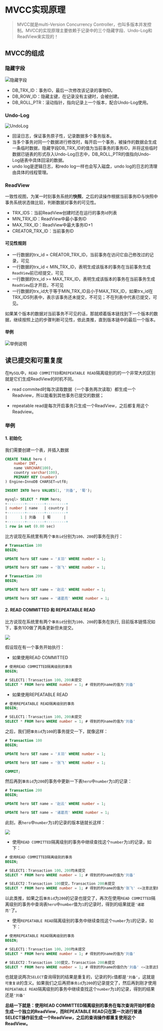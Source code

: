 # MVCC实现原理

> MVCC就是multi-Version Concurrency Controller，也叫多版本并发控制。MVCC的实现原理主要依赖于记录中的三个隐藏字段、Undo-Log和ReadView来实现的！

## MVCC的组成

### 隐藏字段

![隐藏字段](https://cdn.jsdelivr.net/gh/mouweng/FigureBed/img/202204041342101.jpg)

- DB_TRX_ID：事务ID，最后一次修改该记录的事物ID。
- DB_ROW_ID：隐藏主键，在记录没有主键时，会被创建。
- DB_ROLL_PTR：滚动指针，指向记录上一个版本，配合Undo-Log使用。

### Undo-Log

![UndoLog](https://cdn.jsdelivr.net/gh/mouweng/FigureBed/img/202204041342582.jpg)

- 回滚日志，保证事务原子性，记录数据多个事务版本。
- 当多个事务对同一个数据进行修改时，每开启一个事务，被操作的数据会生成一条临时数据，隐藏字段DB_TRX_ID的值为当前事务的事务ID，并将这些临时数据已链表的形式存入Undo-Log日志中，DB_ROLL_PTR的值指向Undo-Log链表中具体回滚的数据。
- undo log是逻辑日志，和redo log一样也会写入磁盘，undo log的日志的清理由具体的线程管理。

### ReadView

一致性视图，为某一时刻事务系统的**快照**，之后的读操作根据当前事务ID与快照中事务系统状态做比较，判断数据对事务的可见性。

- TRX_IDS：当前ReadView创建时还在运行的事务id列表
- MIN_TRX_ID：ReadView中最小事务ID
- MAX_TRX_ID：ReadView中最大事务ID+1
- CREATOR_TRX_ID：当前事务ID

#### 可见性规则

- 一行数据的trx_id = CREATOR_TRX_ID，当前事务在访问它自己修改过的记录，可见
- 一行数据的trx_id < MIN_TRX_ID，表明生成该版本的事务在当前事务生成`ReadView`前已经提交，可见
- 一行数据的trx_id >= MAX_TRX_ID，表明生成该版本的事务在当前事务生成`ReadView`后才开启，不可见
- 一行数据的trx_id大于等于MIN_TRX_ID且小于MAX_TRX_ID，如果trx_id在TRX_IDS列表中，表示该事务还未提交，不可见；不在列表中代表已提交，可见。

如果某个版本的数据对当前事务不可见的话，那就顺着版本链找到下一个版本的数据，继续按照上边的步骤判断可见性，依此类推，直到版本链中的最后一个版本。

#### 举例

![举例说明](https://cdn.jsdelivr.net/gh/mouweng/FigureBed/img/202204041450581.jpg)

## 读已提交和可重复度

在`MySQL`中，`READ COMMITTED`和`REPEATABLE READ`隔离级别的的一个非常大的区别就是它们生成ReadView的时机不同。

- read commited时每次读取数据（一个事务两次读取）都生成一个Readview，所以能看到其他事务已提交的数据；

- repeatable read是每次开启事务只生成一个ReadView，之后都复用这个Readview。

### 举例

#### 1. 初始化

我们需要创建一个表，并插入数据

 ```sql
 CREATE TABLE hero (
     number INT,
     name VARCHAR(100),
     country varchar(100),
     PRIMARY KEY (number)
 ) Engine=InnoDB CHARSET=utf8;
 
 INSERT INTO hero VALUES(1, '刘备', '蜀');
 
 mysql> SELECT * FROM hero;
 +--------+--------+---------+
 | number | name   | country |
 +--------+--------+---------+
 |      1 | 刘备   | 蜀      |
 +--------+--------+---------+
 1 row in set (0.00 sec)
 ```

比方说现在系统里有两个`事务id`分别为`100`、`200`的事务在执行：

```sql
# Transaction 100
BEGIN;

UPDATE hero SET name = '关羽' WHERE number = 1;

UPDATE hero SET name = '张飞' WHERE number = 1;
```

```sql
# Transaction 200
BEGIN;

UPDATE hero SET name = '赵云' WHERE number = 1;

UPDATE hero SET name = '诸葛亮' WHERE number = 1;
```

#### 2. READ COMMITTED 和 REPEATABLE READ

比方说现在系统里有两个`事务id`分别为`100`、`200`的事务在执行, 目前版本链情况如下，事务100做了两条更新但未提交。

![](https://cdn.jsdelivr.net/gh/mouweng/FigureBed/img/202204041607139.jpg)

假设现在有一个事务开始执行：

- 如果使用READ COMMITTED

```sql
# 使用READ COMMITTED隔离级别的事务
BEGIN;

# SELECT1：Transaction 100、200未提交
SELECT * FROM hero WHERE number = 1; # 得到的列name的值为'刘备'
```

- 如果使用REPEATABLE READ

```sql
# 使用REPEATABLE READ隔离级别的事务
BEGIN;

# SELECT1：Transaction 100、200未提交
SELECT * FROM hero WHERE number = 1; # 得到的列name的值为'刘备'
```

之后，我们把`事务id`为`100`的事务提交一下，就像这样：

```sql
# Transaction 100
BEGIN;

UPDATE hero SET name = '关羽' WHERE number = 1;

UPDATE hero SET name = '张飞' WHERE number = 1;

COMMIT;
```

然后再到`事务id`为`200`的事务中更新一下表`hero`中`number`为`1`的记录：

```sql
# Transaction 200
BEGIN;

UPDATE hero SET name = '赵云' WHERE number = 1;

UPDATE hero SET name = '诸葛亮' WHERE number = 1;
```

此刻，表`hero`中`number`为`1`的记录的版本链就长这样：

![](https://cdn.jsdelivr.net/gh/mouweng/FigureBed/img/202204041605481.jpg)

- 使用`READ COMMITTED`隔离级别的事务中继续查找这个`number`为`1`的记录，如下：

```sql
# 使用READ COMMITTED隔离级别的事务
BEGIN;

# SELECT1：Transaction 100、200均未提交
SELECT * FROM hero WHERE number = 1; # 得到的列name的值为'刘备'

# SELECT2：Transaction 100提交，Transaction 200未提交
SELECT * FROM hero WHERE number = 1; # 得到的列name的值为'张飞' <=注意这里的区别
```

以此类推，如果之后`事务id`为`200`的记录也提交了，再次在使用`READ COMMITTED`隔离级别的事务中查询表`hero`中`number`值为`1`的记录时，得到的结果就是`'诸葛亮'`了。

- 使用`REPEATABLE READ`隔离级别的事务中继续查找这个`number`为`1`的记录，如下：

```sql
# 使用REPEATABLE READ隔离级别的事务
BEGIN;

# SELECT1：Transaction 100、200均未提交
SELECT * FROM hero WHERE number = 1; # 得到的列name的值为'刘备'

# SELECT2：Transaction 100提交，Transaction 200未提交
SELECT * FROM hero WHERE number = 1; # 得到的列name的值仍为'刘备' <=注意这里的区别
```

也就是说两次`SELECT`查询得到的结果是重复的，记录的列`c`值都是`'刘备'`，这就是`可重复读`的含义。如果我们之后再把`事务id`为`200`的记录提交了，然后再到刚才使用`REPEATABLE READ`隔离级别的事务中继续查找这个`number`为`1`的记录，得到的结果还是`'刘备'`



**总结一下就是：使用READ COMMITTED隔离级别的事务在每次查询开始时都会生成一个独立的ReadView，而REPEATABLE READ只在第一次进行普通SELECT操作前生成一个ReadView，之后的查询操作都重复使用这个ReadView。**

